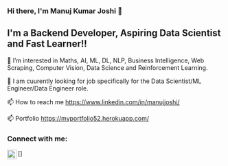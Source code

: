 ### Hi there, I'm Manuj Kumar Joshi 👋

## I'm a Backend Developer, Aspiring Data Scientist and Fast Learner!!



👀 I’m interested in Maths, AI, ML, DL, NLP, Business Intelligence, Web Scraping, Computer Vision, Data Science and Reinforcement Learning.

🌱 I am cuurently looking for job specifically for the Data Scientist/ML Engineer/Data Engineer role.

📫 How to reach me https://www.linkedin.com/in/manujjoshi/

📫 Portfolio https://myportfolio52.herokuapp.com/


### Connect with me:

[<img align="left" alt="codeSTACKr | LinkedIn" width="22px" src="https://1.bp.blogspot.com/-cp7pjKnX6bY/YQqB4VppHwI/AAAAAAAAADE/o19egdVOW0AOPGEILGXv44_eO_YK36zMgCLcBGAsYHQ/s320/linkedin_logo_icon_170234.png" />]
